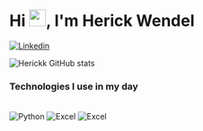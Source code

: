 

<h1 align="left">Hi <img src="https://raw.githubusercontent.com/kaueMarques/kaueMarques/master/hi.gif" height="30px">,  I'm Herick Wendel </h1>




[![Linkedin](https://img.shields.io/badge/LinkedIn-0077B5?style=for-the-badge&logo=linkedin&logoColor=white)](https://www.linkedin.com/in/herickwendel/)


![Herickk GitHub stats](https://github-readme-stats.vercel.app/api?username=Herickk&show_icons=true&theme=dracula
)



### Technologies I use in my day 

<div style="display: inline_block"><br/>
    <img align="center" alt="Python" src= "https://img.shields.io/badge/Python-3776AB?style=for-the-badge&logo=python&logoColor=white" />
    <img align="center" alt="Excel" src= "https://img.shields.io/badge/Microsoft_Excel-217346?style=for-the-badge&logo=microsoft-excel&logoColor=white" />
    <img align="center" alt="Excel" src= "https://img.shields.io/badge/MySQL-005C84?style=for-the-badge&logo=mysql&logoColor=white" />
 </div>    
